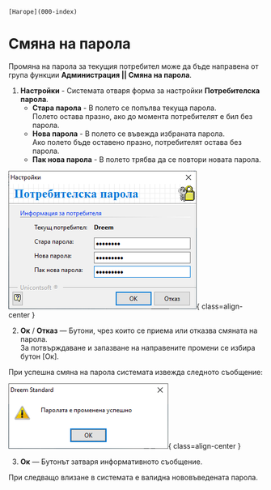 ```{only} html
[Нагоре](000-index)
```

# Смяна на парола

Промяна на парола за текущия потребител може да бъде направена от група функции **Администрация || Смяна на парола**.  
1) **Настройки** - Системата отваря форма за настройки **Потребителска парола**.  
    - **Стара парола** - В полето се попълва текуща парола.  
    Полето остава празно, ако до момента потребителят е бил без парола.  
    - **Нова парола** - В полето се въвежда избраната парола.  
    Ако полето бъде оставено празно, потребителят остава без парола.   
    - **Пак нова парола** - В полето трябва да се повтори новата парола.  

![](905-pass-change1.png){ class=align-center }

2) **Ок** / **Отказ** — Бутони, чрез които се приема или отказва смяната на парола.  
За потвърждаване и запазване на направените промени се избира бутон [Ок].  

При успешна смяна на парола системата извежда следното съобщение:  

![](905-pass-change2.png){ class=align-center }

3) **Ок** — Бутонът затваря информативното съобщение.  

При следващо влизане в системата е валидна нововъведената парола.
